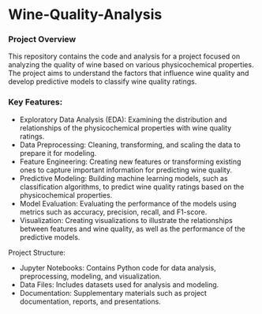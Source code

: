 # Wine-Quality-Analysis

### Project Overview
This repository contains the code and analysis for a project focused on analyzing the quality of wine based on various physicochemical properties. The project aims to understand the factors that influence wine quality and develop predictive models to classify wine quality ratings.

### Key Features:

- Exploratory Data Analysis (EDA): Examining the distribution and relationships of the physicochemical properties with wine quality ratings.
- Data Preprocessing: Cleaning, transforming, and scaling the data to prepare it for modeling.
- Feature Engineering: Creating new features or transforming existing ones to capture important information for predicting wine quality.
- Predictive Modeling: Building machine learning models, such as classification algorithms, to predict wine quality ratings based on the physicochemical properties.
- Model Evaluation: Evaluating the performance of the models using metrics such as accuracy, precision, recall, and F1-score.
- Visualization: Creating visualizations to illustrate the relationships between features and wine quality, as well as the performance of the predictive models.

Project Structure:
- Jupyter Notebooks: Contains Python code for data analysis, preprocessing, modeling, and visualization.
- Data Files: Includes datasets used for analysis and modeling.
- Documentation: Supplementary materials such as project documentation, reports, and presentations.
